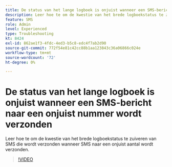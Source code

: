 ```yaml
---
title: De status van het lange logboek is onjuist wanneer een SMS-bericht naar een onjuist nummer wordt verzonden
description: Leer hoe te om de kwestie van het brede logboekstatus te zuiveren van SMS die wordt verzonden wanneer SMS naar een onjuist aantal wordt verzonden.
feature: SMS
role: Admin
level: Experienced
type: Troubleshooting
kt: 8424
exl-id: 862ae1f3-4fdc-4ed3-b5c8-edc4f7ab2d90
source-git-commit: 772f54e81c42cc88b1aa123843c36a06866c024e
workflow-type: tm+mt
source-wordcount: '72'
ht-degree: 0%

---
```


# De status van het lange logboek is onjuist wanneer een SMS-bericht naar een onjuist nummer wordt verzonden

Leer hoe te om de kwestie van het brede logboekstatus te zuiveren van SMS die wordt verzonden wanneer SMS naar een onjuist aantal wordt verzonden.

>[!VIDEO](https://video.tv.adobe.com/v/335980?quality=12)
